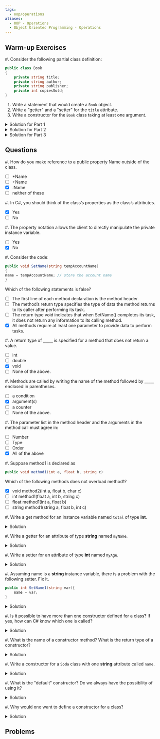 ```yaml
---
tags:
  - oop/operations
aliases:
  - OOP - Operations
  - Object Oriented Programming - Operations
---
```


## Warm-up Exercises

#. Consider the following partial class definition:
```cs
public class Book
{
	private string title;
	private string author;
	private string publisher;
	private int copiesSold;
}
```
1. Write a statement that would create a `Book` object.
2. Write a "getter" and a "setter" for the `title` attribute.
3. Write a constructor for the `Book` class taking at least one argument.

<details>
<summary>Solution for Part 1</summary>

```cs
Book myBook = new Book();
```
</details>
<details>
<summary>Solution for Part 2</summary>

```cs
public string GetTitle()
{
	return title;
}

public void SetTitle(titleP)
{
	title = titleP;
}
```
</details>
<details>
<summary>Solution for Part 3</summary>

```cs
public Book(string titleP, string authorP)
{
	title = titleP;
	author = authorP;
}
```
</details>

## Questions

#. How do you make reference to a public property Name outside of the class. 
  - [ ] *Name
  - [ ] +Name
  - [x] .Name
  - [ ] neither of these

#. In C#, you should think of the class’s properties as the class’s attributes.

  - [x] Yes
  - [ ] No

#. The property notation allows the client to directly manipulate the private instance variable.

  - [ ] Yes
  - [x] No

#. Consider the code:
```cs
public void SetName(string tempAccountName)
{
name = tempAccountName; // store the account name
}
```
Which of the following statements is false?
- [ ] The first line of each method declaration is the method header.
- [ ] The method’s return type specifies the type of data the method returns to its caller
after performing its task.
- [ ] The return type void indicates that when SetName() completes its task, it does not
return any information to its calling method.
- [x] All methods require at least one parameter to provide data to perform tasks.

#. A return type of _____ is specified for a method that does not return a value.
- [ ] int
- [ ] double
- [x] void
- [ ] None of the above.

#. Methods are called by writing the name of the method followed by _____ enclosed in parentheses.
- [ ] a condition
- [x] argument(s)
- [ ] a counter
- [ ] None of the above.

#. The parameter list in the method header and the arguments in the method call must agree in:
- [ ] Number
- [ ] Type
- [ ] Order
- [x] All of the above

#. Suppose method1 is declared as
```cs
public void method1(int a, float b, string c)
```
Which of the following methods does not overload method1?
- [x] void method2(int a, float b, char c)
- [ ] int method1(float a, int b, string c)
- [ ] float method1(int a, float b)
- [ ] string method1(string a, float b, int c)

#. Write a get method for an instance variable named `total` of type **int**.

<details>
<summary>Solution</summary>

```cs
public int GetTotal()
{
	return total;
}
```
</details>

#. Write a getter for an attribute of type **string** named `myName`.

<details>
<summary>Solution</summary>
```cs
public string GetMyName()
{
	return myName;
}
```
</details>

#. Write a setter for an attribute of type **int** named `myAge`.

<details>
<summary>Solution</summary>
```cs
public void SetMyAge(int age)
{
	myAge = age;
}
```
</details>

#. Assuming name is a **string** instance variable, there is a problem with the following setter. Fix it.
```cs
public int SetName1(string var){
	name = var;
}
```

<details>
<summary>Solution</summary>

```cs
public int SetName1(string nameVar)
{
	name = nameVar;
}
```
</details>

#. Is it possible to have more than one constructor defined for a class? If yes, how can C# know which one is called?

<details>
<summary>Solution</summary>
Yes, C# can identify which constructor is called based on that constructor's method signature, that is, the combination of parameters associated with it.
</details>

#. What is the name of a constructor method? What is the return type of a constructor?

<details>
<summary>Solution</summary>
The name of a constructor method is the name of the class that contains it, and a constructor's return type *is* the class that contains it.
</details>

#. Write a constructor for a `Soda` class with one **string** attribute called `name`.

<details>
<summary>Solution</summary>

```cs
public Soda(string nameP)
{
	name = nameP;
}
```
</details>

#. What is the "default" constructor? Do we always have the possibility of using it?

<details>
<summary>Solution</summary>
The default constructor is one without any parameters. The only case in which it may not be called is if it has not been explicitly defined while other constructors have been defined.
</details>

#. Why would one want to define a constructor for a class?

<details>
<summary>Solution</summary>
By defining a constructor for a class, one can specify which values to assign to the instance variables upon instantiation.
</details>


## Problems
